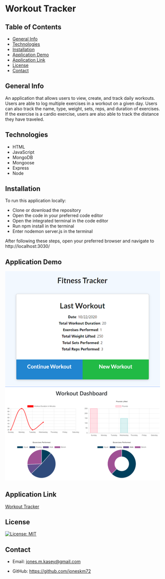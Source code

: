 # Workout Tracker

## Table of Contents

* [General Info](#general-info)
* [Technologies](#technologies)
* [Installation](#installation)
* [Application Demo](#application-demo)
* [Application Link](#application-link)
* [License](#license)
* [Contact](#contact)

## General Info

An application that allows users to view, create, and track daily workouts. Users are able to log multiple exercises in a workout on a given day. Users can also track the name, type, weight, sets, reps, and duration of exercises. If the exercise is a cardio exercise, users are also able to track the distance they have traveled.

## Technologies

* HTML
* JavaScript
* MongoDB
* Mongoose
* Express
* Node

## Installation

To run this application locally:

* Clone or download the repository
* Open the code in your preferred code editor
* Open the integrated terminal in the code editor
* Run npm install in the terminal
* Enter nodemon server.js in the terminal

After following these steps, open your preferred browser and navigate to http://localhost:3030/

## Application Demo

<img src="assets/images/last-workout.png" width="500" />

<img src="assets/images/stats.png" width="500" />


## Application Link

[Workout Tracker](https://workout-tracker-kasey.herokuapp.com/)

## License

[![License: MIT](https://img.shields.io/badge/License-MIT-yellow.svg)](https://opensource.org/licenses/MIT)

## Contact

* Email: jones.m.kasey@gmail.com

* GitHub: https://github.com/joneskm72